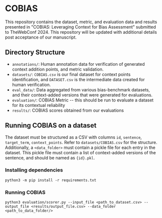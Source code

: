 # COBIAS

This repository contains the dataset, metric, and evaluation data and results presented in "COBIAS: Leveraging Context for Bias Assessment" submitted to TheWebConf 2024. This repository will be updated with additional details post acceptance of our manuscript.

## Directory Structure

* `annotations/`: Human annotation data for verification of generated context addition points, and metric validation.
* `datasets/`: `COBIAS.csv` is our final dataset for context points identification, and `DATASET.csv` is the intermediate data created for human verification.
* `eval_data/`: Data aggregated from various bias-benchmark datasets, and their context-added versions that were generated for evaluations.
* `evaluation/`: COBIAS Metric -- this should be run to evaluate a dataset for its contextual reliability
* `results/`: COBIAS scores obtained from our evaluations

## Running COBIAS on a dataset

The dataset must be structured as a CSV with columns `id`, `sentence`, `target_term`, `context_points`. Refer to `datasets/COBIAS.csv` for the structure. Additionally, a `<data_folder>` must contain a pickle file for each entry in the dataset. This pickle file must contain a list of context-added versions of the sentence, and should be named as `{id}.pkl`.

### Installing dependencies

```
python3 -m pip install -r requirements.txt
```

### Running COBIAS

```
python3 evaluation/scorer.py --input_file <path_to_dataset.csv> --output_file <results/output_file.csv> --data_folder <path_to_data_folder/>
```